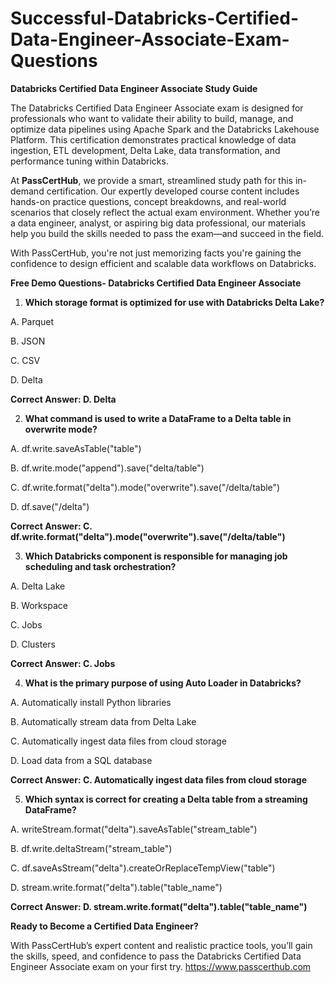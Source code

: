# Successful-Databricks-Certified-Data-Engineer-Associate-Exam-Questions
**Databricks Certified Data Engineer Associate Study Guide**

The Databricks Certified Data Engineer Associate exam is designed for professionals who want to validate their ability to build, manage, and optimize data pipelines using Apache Spark and the Databricks Lakehouse Platform. This certification demonstrates practical knowledge of data ingestion, ETL development, Delta Lake, data transformation, and performance tuning within Databricks.

At **PassCertHub**, we provide a smart, streamlined study path for this in-demand certification. Our expertly developed course content includes hands-on practice questions, concept breakdowns, and real-world scenarios that closely reflect the actual exam environment. Whether you’re a data engineer, analyst, or aspiring big data professional, our materials help you build the skills needed to pass the exam—and succeed in the field.

With PassCertHub, you're not just memorizing facts you're gaining the confidence to design efficient and scalable data workflows on Databricks.

**Free Demo Questions- Databricks Certified Data Engineer Associate**

1. **Which storage format is optimized for use with Databricks Delta Lake?**

A. Parquet

B. JSON

C. CSV

D. Delta

**Correct Answer: D. Delta**

2. **What command is used to write a DataFrame to a Delta table in overwrite mode?**

A. df.write.saveAsTable("table")

B. df.write.mode("append").save("delta/table")

C. df.write.format("delta").mode("overwrite").save("/delta/table")

D. df.save("/delta")

**Correct Answer: C. df.write.format("delta").mode("overwrite").save("/delta/table")**

3. **Which Databricks component is responsible for managing job scheduling and task orchestration?**

A. Delta Lake

B. Workspace

C. Jobs

D. Clusters

**Correct Answer: C. Jobs**

4. **What is the primary purpose of using Auto Loader in Databricks?**

A. Automatically install Python libraries

B. Automatically stream data from Delta Lake

C. Automatically ingest data files from cloud storage

D. Load data from a SQL database

**Correct Answer: C. Automatically ingest data files from cloud storage**

5. **Which syntax is correct for creating a Delta table from a streaming DataFrame?**

A. writeStream.format("delta").saveAsTable("stream_table")

B. df.write.deltaStream("stream_table")

C. df.saveAsStream("delta").createOrReplaceTempView("table")

D. stream.write.format("delta").table("table_name")

**Correct Answer: D. stream.write.format("delta").table("table_name")**

**Ready to Become a Certified Data Engineer?**

With PassCertHub’s expert content and realistic practice tools, you’ll gain the skills, speed, and confidence to pass the Databricks Certified Data Engineer Associate exam on your first try. https://www.passcerthub.com


   
